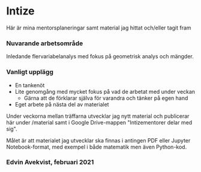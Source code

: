 # Intize
Här är mina mentorsplaneringar samt material jag hittat och/eller tagit fram

### Nuvarande arbetsområde
Inledande flervariabelanalys med fokus på geometrisk analys och mängder. 

### Vanligt upplägg
- En tankenöt
- Lite genomgång med mycket fokus på vad de arbetat med under veckan
  - Gärna att de förklarar själva för varandra och tänker på egen hand
- Eget arbete på nästa del av materialet

Under veckorna mellan träffarna utvecklar jag nytt material och publicerar här under /material samt i Google Drive-mappen "Intizementorer delar med sig". 

Målet är att materialet jag utvecklar ska finnas i antingen PDF eller Jupyter Notebook-format, med exempel i både matematik men även Python-kod. 

### Edvin Avekvist, februari 2021
